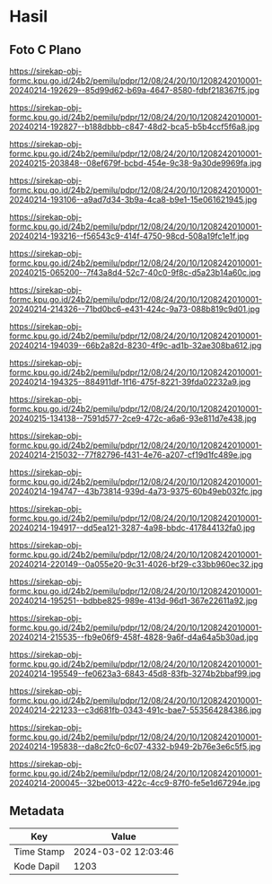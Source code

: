 # Hasil

## Foto C Plano

https://sirekap-obj-formc.kpu.go.id/24b2/pemilu/pdpr/12/08/24/20/10/1208242010001-20240214-192629--85d99d62-b69a-4647-8580-fdbf218367f5.jpg

https://sirekap-obj-formc.kpu.go.id/24b2/pemilu/pdpr/12/08/24/20/10/1208242010001-20240214-192827--b188dbbb-c847-48d2-bca5-b5b4ccf5f6a8.jpg

https://sirekap-obj-formc.kpu.go.id/24b2/pemilu/pdpr/12/08/24/20/10/1208242010001-20240215-203848--08ef679f-bcbd-454e-9c38-9a30de9969fa.jpg

https://sirekap-obj-formc.kpu.go.id/24b2/pemilu/pdpr/12/08/24/20/10/1208242010001-20240214-193106--a9ad7d34-3b9a-4ca8-b9e1-15e061621945.jpg

https://sirekap-obj-formc.kpu.go.id/24b2/pemilu/pdpr/12/08/24/20/10/1208242010001-20240214-193216--f56543c9-414f-4750-98cd-508a19fc1e1f.jpg

https://sirekap-obj-formc.kpu.go.id/24b2/pemilu/pdpr/12/08/24/20/10/1208242010001-20240215-065200--7f43a8d4-52c7-40c0-9f8c-d5a23b14a60c.jpg

https://sirekap-obj-formc.kpu.go.id/24b2/pemilu/pdpr/12/08/24/20/10/1208242010001-20240214-214326--71bd0bc6-e431-424c-9a73-088b819c9d01.jpg

https://sirekap-obj-formc.kpu.go.id/24b2/pemilu/pdpr/12/08/24/20/10/1208242010001-20240214-194039--66b2a82d-8230-4f9c-ad1b-32ae308ba612.jpg

https://sirekap-obj-formc.kpu.go.id/24b2/pemilu/pdpr/12/08/24/20/10/1208242010001-20240214-194325--884911df-1f16-475f-8221-39fda02232a9.jpg

https://sirekap-obj-formc.kpu.go.id/24b2/pemilu/pdpr/12/08/24/20/10/1208242010001-20240215-134138--7591d577-2ce9-472c-a6a6-93e811d7e438.jpg

https://sirekap-obj-formc.kpu.go.id/24b2/pemilu/pdpr/12/08/24/20/10/1208242010001-20240214-215032--77f82796-f431-4e76-a207-cf19d1fc489e.jpg

https://sirekap-obj-formc.kpu.go.id/24b2/pemilu/pdpr/12/08/24/20/10/1208242010001-20240214-194747--43b73814-939d-4a73-9375-60b49eb032fc.jpg

https://sirekap-obj-formc.kpu.go.id/24b2/pemilu/pdpr/12/08/24/20/10/1208242010001-20240214-194917--dd5ea121-3287-4a98-bbdc-417844132fa0.jpg

https://sirekap-obj-formc.kpu.go.id/24b2/pemilu/pdpr/12/08/24/20/10/1208242010001-20240214-220149--0a055e20-9c31-4026-bf29-c33bb960ec32.jpg

https://sirekap-obj-formc.kpu.go.id/24b2/pemilu/pdpr/12/08/24/20/10/1208242010001-20240214-195251--bdbbe825-989e-413d-96d1-367e22611a92.jpg

https://sirekap-obj-formc.kpu.go.id/24b2/pemilu/pdpr/12/08/24/20/10/1208242010001-20240214-215535--fb9e06f9-458f-4828-9a6f-d4a64a5b30ad.jpg

https://sirekap-obj-formc.kpu.go.id/24b2/pemilu/pdpr/12/08/24/20/10/1208242010001-20240214-195549--fe0623a3-6843-45d8-83fb-3274b2bbaf99.jpg

https://sirekap-obj-formc.kpu.go.id/24b2/pemilu/pdpr/12/08/24/20/10/1208242010001-20240214-221233--c3d681fb-0343-491c-bae7-553564284386.jpg

https://sirekap-obj-formc.kpu.go.id/24b2/pemilu/pdpr/12/08/24/20/10/1208242010001-20240214-195838--da8c2fc0-6c07-4332-b949-2b76e3e6c5f5.jpg

https://sirekap-obj-formc.kpu.go.id/24b2/pemilu/pdpr/12/08/24/20/10/1208242010001-20240214-200045--32be0013-422c-4cc9-87f0-fe5e1d67294e.jpg


## Metadata

| Key        | Value               |
| ---------- | ------------------- |
| Time Stamp | 2024-03-02 12:03:46 |
| Kode Dapil | 1203                |




